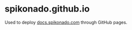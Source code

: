 # spikonado.github.io

Used to deploy [docs.spikonado.com](https://docs.spikonado.com) through GitHub pages.
